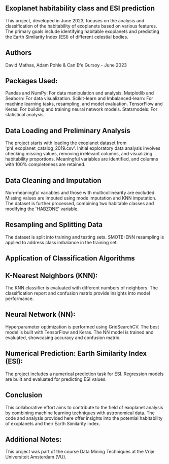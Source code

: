 ## Exoplanet habitability class and ESI prediction
This project, developed in June 2023, focuses on the analysis and classification of the habitability of exoplanets based on various features. The primary goals include identifying habitable exoplanets and predicting the Earth Similarity Index (ESI) of different celestial bodies.

## Authors
David Mathas, Adam Pohle & Can Efe Gursoy - June 2023

## Packages Used:
Pandas and NumPy: For data manipulation and analysis.
Matplotlib and Seaborn: For data visualization.
Scikit-learn and Imbalanced-learn: For machine learning tasks, resampling, and model evaluation.
TensorFlow and Keras: For building and training neural network models.
Statsmodels: For statistical analysis.

## Data Loading and Preliminary Analysis
The project starts with loading the exoplanet dataset from 'phl_exoplanet_catalog_2019.csv'.
Initial exploratory data analysis involves checking missing values, removing irrelevant columns, and visualizing habitability proportions.
Meaningful variables are identified, and columns with 100% completeness are retained.

## Data Cleaning and Imputation
Non-meaningful variables and those with multicollinearity are excluded.
Missing values are imputed using mode imputation and KNN imputation.
The dataset is further processed, combining two habitable classes and modifying the 'HABZONE' variable.

## Resampling and Splitting Data
The dataset is split into training and testing sets.
SMOTE-ENN resampling is applied to address class imbalance in the training set.

## Application of Classification Algorithms

## K-Nearest Neighbors (KNN):
The KNN classifier is evaluated with different numbers of neighbors.
The classification report and confusion matrix provide insights into model performance.

## Neural Network (NN):
Hyperparameter optimization is performed using GridSearchCV.
The best model is built with TensorFlow and Keras.
The NN model is trained and evaluated, showcasing accuracy and confusion matrix.

## Numerical Prediction: Earth Similarity Index (ESI):
The project includes a numerical prediction task for ESI.
Regression models are built and evaluated for predicting ESI values.

## Conclusion

This collaborative effort aims to contribute to the field of exoplanet analysis by combining machine learning techniques with astronomical data. The code and analysis provided here offer insights into the potential habitability of exoplanets and their Earth Similarity Index.


## Additional Notes:

This project was part of the course Data Mining Techniques at the Vrije Universiteit Amsterdam (VU).
